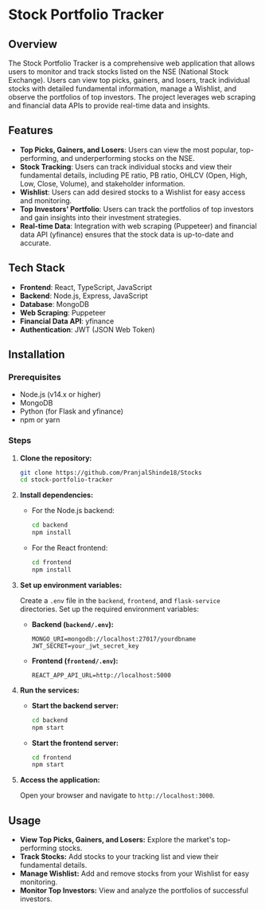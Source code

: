 # Stock Portfolio Tracker

## Overview

The Stock Portfolio Tracker is a comprehensive web application that allows users to monitor and track stocks listed on the NSE (National Stock Exchange). Users can view top picks, gainers, and losers, track individual stocks with detailed fundamental information, manage a Wishlist, and observe the portfolios of top investors. The project leverages web scraping and financial data APIs to provide real-time data and insights.

## Features

- **Top Picks, Gainers, and Losers**: Users can view the most popular, top-performing, and underperforming stocks on the NSE.
- **Stock Tracking**: Users can track individual stocks and view their fundamental details, including PE ratio, PB ratio, OHLCV (Open, High, Low, Close, Volume), and stakeholder information.
- **Wishlist**: Users can add desired stocks to a Wishlist for easy access and monitoring.
- **Top Investors' Portfolio**: Users can track the portfolios of top investors and gain insights into their investment strategies.
- **Real-time Data**: Integration with web scraping (Puppeteer) and financial data API (yfinance) ensures that the stock data is up-to-date and accurate.

## Tech Stack

- **Frontend**: React, TypeScript, JavaScript
- **Backend**: Node.js, Express, JavaScript
- **Database**: MongoDB
- **Web Scraping**: Puppeteer
- **Financial Data API**: yfinance
- **Authentication**: JWT (JSON Web Token)

## Installation

### Prerequisites

- Node.js (v14.x or higher)
- MongoDB
- Python (for Flask and yfinance)
- npm or yarn

### Steps

1. **Clone the repository:**

   ```bash
   git clone https://github.com/PranjalShinde18/Stocks
   cd stock-portfolio-tracker
   ```

2. **Install dependencies:**

   - For the Node.js backend:
     ```bash
     cd backend
     npm install
     ```

   - For the React frontend:
     ```bash
     cd frontend
     npm install
     ```


3. **Set up environment variables:**

   Create a `.env` file in the `backend`, `frontend`, and `flask-service` directories. Set up the required environment variables:

   - **Backend (`backend/.env`):**
     ```plaintext
     MONGO_URI=mongodb://localhost:27017/yourdbname
     JWT_SECRET=your_jwt_secret_key
     ```

   - **Frontend (`frontend/.env`):**
     ```plaintext
     REACT_APP_API_URL=http://localhost:5000
     ```

4. **Run the services:**

   - **Start the backend server:**
     ```bash
     cd backend
     npm start
     ```

   - **Start the frontend server:**
     ```bash
     cd frontend
     npm start
     ```

5. **Access the application:**

   Open your browser and navigate to `http://localhost:3000`.

## Usage

- **View Top Picks, Gainers, and Losers:** Explore the market's top-performing stocks.
- **Track Stocks:** Add stocks to your tracking list and view their fundamental details.
- **Manage Wishlist:** Add and remove stocks from your Wishlist for easy monitoring.
- **Monitor Top Investors:** View and analyze the portfolios of successful investors.
